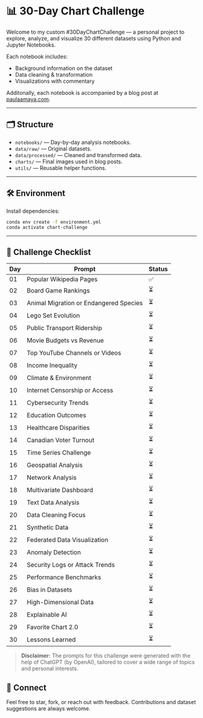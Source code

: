# 📊 30-Day Chart Challenge

Welcome to my custom #30DayChartChallenge — a personal project to explore, analyze, and visualize 30 different datasets using Python and Jupyter Notebooks.

Each notebook includes:
-  Background information on the dataset
-  Data cleaning & transformation
-  Visualizations with commentary

Additonally, each notebook is accompanied by a blog post at [paulaamaya.com](https://yourblogurl.com).

---

## 🗂️ Structure

- `notebooks/` — Day-by-day analysis notebooks.
- `data/raw/` — Original datasets.
- `data/processed/` — Cleaned and transformed data.
- `charts/` — Final images used in blog posts.
- `utils/` — Reusable helper functions.

---

## 🛠️ Environment

Install dependencies:

```bash
conda env create -f environment.yml
conda activate chart-challenge
```
---

## 📅 Challenge Checklist

| Day | Prompt | Status |
|-----|--------|--------|
| 01 | Popular Wikipedia Pages | ✅ |
| 02 | Board Game Rankings | ⏳ |
| 03 | Animal Migration or Endangered Species | ⏳ |
| 04 | Lego Set Evolution | ⏳ |
| 05 | Public Transport Ridership | ⏳ |
| 06 | Movie Budgets vs Revenue | ⏳ |
| 07 | Top YouTube Channels or Videos | ⏳ |
| 08 | Income Inequality | ⏳ |
| 09 | Climate & Environment | ⏳ |
| 10 | Internet Censorship or Access | ⏳ |
| 11 | Cybersecurity Trends | ⏳ |
| 12 | Education Outcomes | ⏳ |
| 13 | Healthcare Disparities | ⏳ |
| 14 | Canadian Voter Turnout | ⏳ |
| 15 | Time Series Challenge | ⏳ |
| 16 | Geospatial Analysis | ⏳ |
| 17 | Network Analysis | ⏳ |
| 18 | Multivariate Dashboard | ⏳ |
| 19 | Text Data Analysis | ⏳ |
| 20 | Data Cleaning Focus | ⏳ |
| 21 | Synthetic Data | ⏳ |
| 22 | Federated Data Visualization | ⏳ |
| 23 | Anomaly Detection | ⏳ |
| 24 | Security Logs or Attack Trends | ⏳ |
| 25 | Performance Benchmarks | ⏳ |
| 26 | Bias in Datasets | ⏳ |
| 27 | High-Dimensional Data | ⏳ |
| 28 | Explainable AI | ⏳ |
| 29 | Favorite Chart 2.0 | ⏳ |
| 30 | Lessons Learned | ⏳ |

> **Disclaimer:** The prompts for this challenge were generated with the help of ChatGPT (by OpenAI), tailored to cover a wide range of topics and personal interests.

## 🔗 Connect

Feel free to star, fork, or reach out with feedback. Contributions and dataset suggestions are always welcome.

